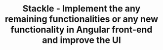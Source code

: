 ---
layout: gsoc
categories: gsoc2018
divid: stackle1
title:  Stackle - Implement the any remaining functionalities or any new functionality in Angular front-end and improve the UI
description: Stackle is a web communication portal aimed at providing Open Source organizations a platform to have discussions on their GitHub projects and their issues. It provides GitHub integration which allows the administrator of an organization to create a forum thread for the particular organization. Users signing in are able to view forums of the organizations they contribute to and engage in the forum discussions. There are still some functionalities remain that needs to be implemented in the front-end. Such functionality needs to be implemented and any extra functionality that suits the app needs to be implemented as well (Changes can be proposed). UI should be improved to in terms of consistency and design.
expectedresults: <ul style="list-style:inherit"><li>Rewrite the frontend with Angular2 including all current functionalities</li><li>Re-design the current interfaces</li><li>Maintain good code quality throughout</li><li>Write Frontend unit tests and component tests</li><li>Integrate the build and test cases to TravisCI</li></ul>
githuburl: https://github.com/scorelab/Stackle
requiredknowledge: Angular and NodeJs
possiblementors: Tharindu Ranathunga and Pasan Gamaetige
---